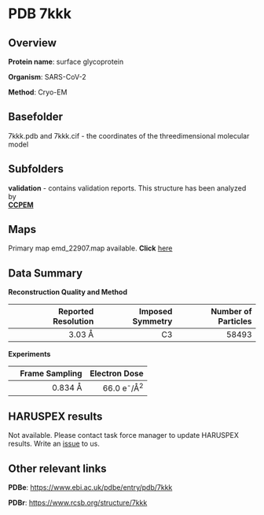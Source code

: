 # PDB 7kkk

## Overview

**Protein name**: surface glycoprotein

**Organism**: SARS-CoV-2

**Method**: Cryo-EM



## Basefolder

7kkk.pdb and 7kkk.cif - the coordinates of the threedimensional molecular model

## Subfolders





**validation** - contains validation reports. This structure has been analyzed by <br>     [**CCPEM**](https://github.com/thorn-lab/coronavirus_structural_task_force/tree/master/pdb/surface_glycoprotein/SARS-CoV-2/7kkk/validation/ccpem-validation)



## Maps

Primary map emd_22907.map available. **Click** [here](http://ftp.wwpdb.org/pub/emdb/structures/EMD-22907/map/) 

## Data Summary
**Reconstruction Quality and Method**

|   | Reported Resolution | Imposed Symmetry | Number of Particles |
|---|-------------:|----------------:|--------------:|
|   |3.03 Å|C3|58493|

**Experiments**

|   | Frame Sampling | Electron Dose |
|---|-------------:|----------------:|
|   |0.834 Å|66.0 e<sup>-</sup>/Å<sup>2</sup>|

## HARUSPEX results

Not available. Please contact task force manager to update HARUSPEX results. Write an [issue](https://github.com/thorn-lab/coronavirus_structural_task_force/issues) to us.

## Other relevant links 
**PDBe**:  https://www.ebi.ac.uk/pdbe/entry/pdb/7kkk
 
**PDBr**: https://www.rcsb.org/structure/7kkk 
